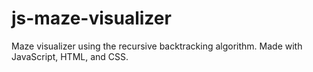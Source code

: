 # js-maze-visualizer
Maze visualizer using the recursive backtracking algorithm. Made with JavaScript, HTML, and CSS.

